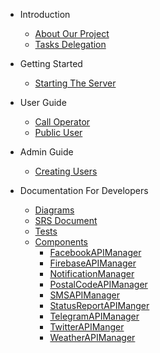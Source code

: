 - Introduction
  - [About Our Project](README.md)
  - [Tasks Delegation](TasksDelegation.md)

- Getting Started
  - [Starting The Server](StartingTheServer.md)

- User Guide
  - [Call Operator](CallOperatorGuide.md)
  - [Public User](PublicGuide.md)

- Admin Guide
  - [Creating Users](AdminGuide.md)

- Documentation For Developers
  - [Diagrams](Diagrams.md)
  - [SRS Document](SRSDocument.md)
  - [Tests](Tests.md)
  - [Components](Components.md)
    - [FacebookAPIManager](FacebookAPIManager.md)
    - [FirebaseAPIManager](FirebaseAPIManager.md)
    - [NotificationManager](NotificationManager.md)
    - [PostalCodeAPIManager](PostalCodeAPIManager.md)
    - [SMSAPIManager](SMSAPIManager.md)
    - [StatusReportAPIManger](StatusReportAPIManager.md)
    - [TelegramAPIManager](TelegramAPIManager.md)
    - [TwitterAPIManger](TwitterAPIManager.md)
    - [WeatherAPIManager](WeatherAPIManager.md)
